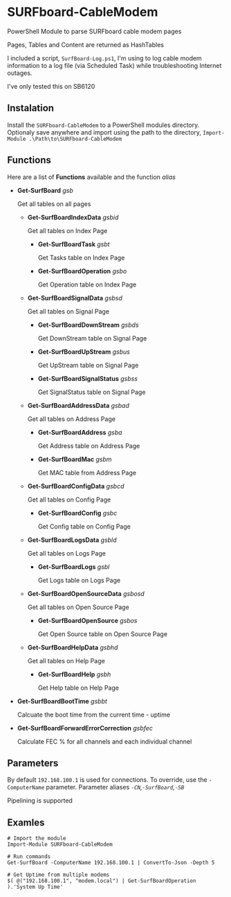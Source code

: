# SURFboard-CableModem
PowerShell Module to parse SURFboard cable modem pages

Pages, Tables and Content are returned as HashTables

I included a script, ```SurfBoard-Log.ps1```, I'm using to log cable modem information to a log file (via Scheduled Task) while troubleshooting Internet outages.

I've only tested this on SB6120

## Instalation
Install the ```SURFboard-CableModem``` to a PowerShell modules directory.  Optionaly save anywhere and import using the path to the directory, ```Import-Module .\Path\to\SURFboard-CableModem```

## Functions
Here are a list of **Functions** available and the function *alias*

* **Get-SurfBoard** *gsb*

    Get all tables on all pages
  
  * **Get-SurfBoardIndexData** *gsbid*

    Get all tables on Index Page
  
    * **Get-SurfBoardTask** *gsbt*

      Get Tasks table on Index Page

    * **Get-SurfBoardOperation** *gsbo*

      Get Operation table on Index Page

  * **Get-SurfBoardSignalData** *gsbsd*

    Get all tables on Signal Page

    * **Get-SurfBoardDownStream** *gsbds*

      Get DownStream table on Signal Page
    
    * **Get-SurfBoardUpStream** *gsbus*

      Get UpStream table on Signal Page
    
    * **Get-SurfBoardSignalStatus** *gsbss*

      Get SignalStatus table on Signal Page

  * **Get-SurfBoardAddressData** *gsbad*

    Get all tables on Address Page

    * **Get-SurfBoardAddress** *gsba*

      Get Address table on Address Page

    * **Get-SurfBoardMac** *gsbm*

      Get MAC table from Address Page

  * **Get-SurfBoardConfigData** *gsbcd*

    Get all tables on Config Page

    * **Get-SurfBoardConfig** *gsbc*

      Get Config table on Config Page

  * **Get-SurfBoardLogsData** *gsbld*

    Get all tables on Logs Page

    * **Get-SurfBoardLogs** *gsbl*

      Get Logs table on Logs Page

  * **Get-SurfBoardOpenSourceData** *gsbosd*

    Get all tables on Open Source Page

    * **Get-SurfBoardOpenSource** *gsbos*

      Get Open Source table on Open Source Page

  * **Get-SurfBoardHelpData** *gsbhd*

    Get all tables on Help Page

    * **Get-SurfBoardHelp** *gsbh*

      Get Help table on Help Page

* **Get-SurfBoardBootTime** *gsbbt*

  Calcuate the boot time from the current time - uptime

* **Get-SurfBoardForwardErrorCorrection** *gsbfec*

  Calculate FEC % for all channels and each individual channel

## Parameters
By default ```192.168.100.1``` is used for connections. To override, use the ```-ComputerName``` parameter. Parameter aliases *```-CN```,```-SurfBoard```,```-SB```*

Pipelining is supported

## Examles
```
# Import the module
Import-Module SURFboard-CableModem

# Run commands
Get-SurfBoard -ComputerName 192.168.100.1 | ConvertTo-Json -Depth 5

# Get Uptime from multiple modems
$( @("192.168.100.1", "modem.local") | Get-SurfBoardOperation ).'System Up Time'

```
